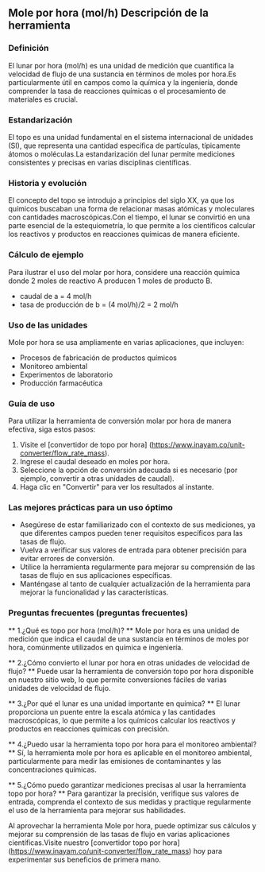## Mole por hora (mol/h) Descripción de la herramienta

### Definición
El lunar por hora (mol/h) es una unidad de medición que cuantifica la velocidad de flujo de una sustancia en términos de moles por hora.Es particularmente útil en campos como la química y la ingeniería, donde comprender la tasa de reacciones químicas o el procesamiento de materiales es crucial.

### Estandarización
El topo es una unidad fundamental en el sistema internacional de unidades (SI), que representa una cantidad específica de partículas, típicamente átomos o moléculas.La estandarización del lunar permite mediciones consistentes y precisas en varias disciplinas científicas.

### Historia y evolución
El concepto del topo se introdujo a principios del siglo XX, ya que los químicos buscaban una forma de relacionar masas atómicas y moleculares con cantidades macroscópicas.Con el tiempo, el lunar se convirtió en una parte esencial de la estequiometría, lo que permite a los científicos calcular los reactivos y productos en reacciones químicas de manera eficiente.

### Cálculo de ejemplo
Para ilustrar el uso del molar por hora, considere una reacción química donde 2 moles de reactivo A producen 1 moles de producto B.
- caudal de a = 4 mol/h
- tasa de producción de b = (4 mol/h)/2 = 2 mol/h

### Uso de las unidades
Mole por hora se usa ampliamente en varias aplicaciones, que incluyen:
- Procesos de fabricación de productos químicos
- Monitoreo ambiental
- Experimentos de laboratorio
- Producción farmacéutica

### Guía de uso
Para utilizar la herramienta de conversión molar por hora de manera efectiva, siga estos pasos:
1. Visite el [convertidor de topo por hora] (https://www.inayam.co/unit-converter/flow_rate_mass).
2. Ingrese el caudal deseado en moles por hora.
3. Seleccione la opción de conversión adecuada si es necesario (por ejemplo, convertir a otras unidades de caudal).
4. Haga clic en "Convertir" para ver los resultados al instante.

### Las mejores prácticas para un uso óptimo
- Asegúrese de estar familiarizado con el contexto de sus mediciones, ya que diferentes campos pueden tener requisitos específicos para las tasas de flujo.
- Vuelva a verificar sus valores de entrada para obtener precisión para evitar errores de conversión.
- Utilice la herramienta regularmente para mejorar su comprensión de las tasas de flujo en sus aplicaciones específicas.
- Manténgase al tanto de cualquier actualización de la herramienta para mejorar la funcionalidad y las características.

### Preguntas frecuentes (preguntas frecuentes)

** 1.¿Qué es topo por hora (mol/h)? **
Mole por hora es una unidad de medición que indica el caudal de una sustancia en términos de moles por hora, comúnmente utilizados en química e ingeniería.

** 2.¿Cómo convierto el lunar por hora en otras unidades de velocidad de flujo? **
Puede usar la herramienta de conversión topo por hora disponible en nuestro sitio web, lo que permite conversiones fáciles de varias unidades de velocidad de flujo.

** 3.¿Por qué el lunar es una unidad importante en química? **
El lunar proporciona un puente entre la escala atómica y las cantidades macroscópicas, lo que permite a los químicos calcular los reactivos y productos en reacciones químicas con precisión.

** 4.¿Puedo usar la herramienta topo por hora para el monitoreo ambiental? **
Sí, la herramienta mole por hora es aplicable en el monitoreo ambiental, particularmente para medir las emisiones de contaminantes y las concentraciones químicas.

** 5.¿Cómo puedo garantizar mediciones precisas al usar la herramienta topo por hora? **
Para garantizar la precisión, verifique sus valores de entrada, comprenda el contexto de sus medidas y practique regularmente el uso de la herramienta para mejorar sus habilidades.

Al aprovechar la herramienta Mole por hora, puede optimizar sus cálculos y mejorar su comprensión de las tasas de flujo en varias aplicaciones científicas.Visite nuestro [convertidor topo por hora] (https://www.inayam.co/unit-converter/flow_rate_mass) hoy para experimentar sus beneficios de primera mano.